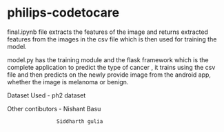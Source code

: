 # philips-codetocare

final.ipynb file extracts the features of the image and returns extracted features from the images in the csv file which is then used
for training the model.


model.py has the training module and the flask framework which is the complete application to predict the type of cancer ,
it trains using the csv file and then predicts on the newly provide image from the android app, whether the image is melanoma or benign. 

Dataset Used - ph2 dataset

Other contibutors - Nishant Basu

                    Siddharth gulia
                   
